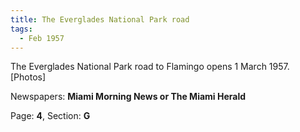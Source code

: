 ```yaml
---  
title: The Everglades National Park road  
tags:  
  - Feb 1957  
---  
```

  
The Everglades National Park road to Flamingo opens 1 March 1957. [Photos]  
  
Newspapers: **Miami Morning News or The Miami Herald**  
  
Page: **4**, Section: **G** 

